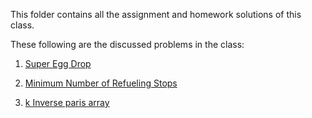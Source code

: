This folder contains all the assignment and homework solutions of this class.

These following are the discussed problems in the class:

1) [Super Egg Drop](https://leetcode.com/problems/super-egg-drop/)

2) [Minimum Number of Refueling Stops](https://leetcode.com/problems/minimum-number-of-refueling-stops/)

3) [k Inverse paris array](https://leetcode.com/problems/k-inverse-pairs-array/)

